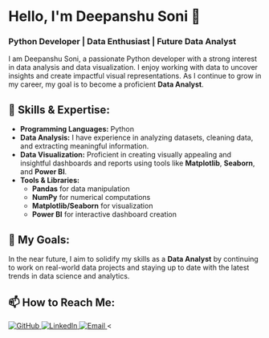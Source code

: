# Hello, I'm Deepanshu Soni 👋

### Python Developer | Data Enthusiast | Future Data Analyst

I am Deepanshu Soni, a passionate Python developer with a strong interest in data analysis and data visualization. I enjoy working with data to uncover insights and create impactful visual representations. As I continue to grow in my career, my goal is to become a proficient **Data Analyst**.

## 🚀 Skills & Expertise:
- **Programming Languages:** Python
- **Data Analysis:** I have experience in analyzing datasets, cleaning data, and extracting meaningful information.
- **Data Visualization:** Proficient in creating visually appealing and insightful dashboards and reports using tools like **Matplotlib**, **Seaborn**, and **Power BI**.
- **Tools & Libraries:** 
  - **Pandas** for data manipulation
  - **NumPy** for numerical computations
  - **Matplotlib/Seaborn** for visualization
  - **Power BI** for interactive dashboard creation

## 🌟 My Goals:
In the near future, I aim to solidify my skills as a **Data Analyst** by continuing to work on real-world data projects and staying up to date with the latest trends in data science and analytics.

## 📫 How to Reach Me:
<div id="badges">
<a href="https://github.com/deepanshu769" target="_blank">
  <img src="https://img.icons8.com/ios-glyphs/30/000000/github.png" alt="GitHub"/>
</a>
<a href="https://www.linkedin.com/in/deepanshu-soni-5aa614250/" target="_blank">
  <img src="https://img.icons8.com/ios-filled/30/000000/linkedin.png" alt="LinkedIn"/>
</a>
<a href="deepanshusoni7090@gmail.com">
  <img src="https://img.icons8.com/ios-filled/30/000000/email.png" alt="Email"/>
</a>
<</div>
